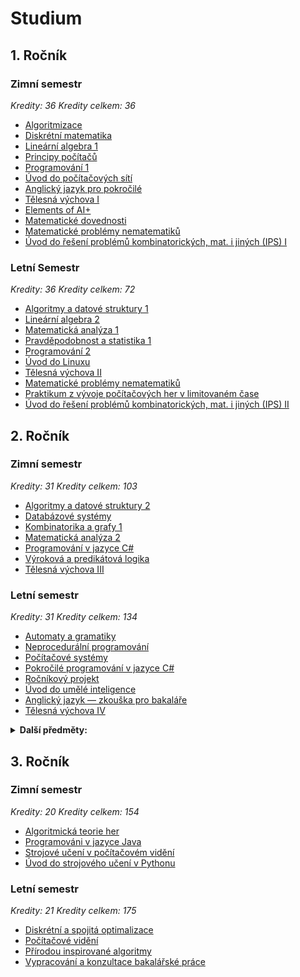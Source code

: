 # Studium

## 1. Ročník

### Zimní semestr

*Kredity: 36*
*Kredity celkem: 36*

- [Algoritmizace](https://is.cuni.cz/studium/predmety/redir.php?id=bb071aae1982b06f51544a7a2a00a7ea&tid=&redir=predmet&kod=NPRG062&skr=2024)
- [Diskrétní matematika](https://is.cuni.cz/studium/predmety/redir.php?id=bb071aae1982b06f51544a7a2a00a7ea&tid=&redir=predmet&kod=NDMI002&skr=2024)
- [Lineární algebra 1](https://is.cuni.cz/studium/predmety/redir.php?id=bb071aae1982b06f51544a7a2a00a7ea&tid=&redir=predmet&kod=NMAI057&skr=2024)
- [Principy počítačů](https://is.cuni.cz/studium/predmety/redir.php?id=bb071aae1982b06f51544a7a2a00a7ea&tid=&redir=predmet&kod=NSWI120&skr=2024)
- [Programování 1](https://is.cuni.cz/studium/predmety/redir.php?id=bb071aae1982b06f51544a7a2a00a7ea&tid=&redir=predmet&kod=NPRG030&skr=2024)
- [Úvod do počítačových sítí](https://is.cuni.cz/studium/predmety/redir.php?id=bb071aae1982b06f51544a7a2a00a7ea&tid=&redir=predmet&kod=NSWI141&skr=2024)
- [Anglický jazyk pro pokročilé](https://is.cuni.cz/studium/predmety/redir.php?id=bb071aae1982b06f51544a7a2a00a7ea&tid=&redir=predmet&kod=NJAZ170&skr=2024)
- [Tělesná výchova I](https://is.cuni.cz/studium/predmety/redir.php?id=bb071aae1982b06f51544a7a2a00a7ea&tid=&redir=predmet&kod=NTVY014&skr=2024)
- [Elements of AI+](https://is.cuni.cz/studium/predmety/redir.php?id=bb071aae1982b06f51544a7a2a00a7ea&tid=&redir=predmet&kod=NAIL130&skr=2024)
- [Matematické dovednosti](http://is.cuni.cz/studium/garantlink.php?glogin=false&gmodul=predmety&gscript=redir.php&redir=predmet&kod=NMAI069)
- [Matematické problémy nematematiků](https://is.cuni.cz/studium/predmety/redir.php?id=bb071aae1982b06f51544a7a2a00a7ea&tid=&redir=predmet&kod=NMAT100&skr=2024)
- [Úvod do řešení problémů kombinatorických, mat. i jiných (IPS) I](https://is.cuni.cz/studium/predmety/redir.php?id=bb071aae1982b06f51544a7a2a00a7ea&tid=&redir=predmet&kod=NDMI050&skr=2024)

### Letní Semestr

*Kredity: 36*
*Kredity celkem: 72*

- [Algoritmy a datové struktury 1](http://is.cuni.cz/studium/garantlink.php?glogin=false&gmodul=predmety&gscript=redir.php&redir=predmet&kod=NTIN060)
- [Lineární algebra 2](http://is.cuni.cz/studium/garantlink.php?glogin=false&gmodul=predmety&gscript=redir.php&redir=predmet&kod=NMAI058)
- [Matematická analýza 1](http://is.cuni.cz/studium/garantlink.php?glogin=false&gmodul=predmety&gscript=redir.php&redir=predmet&kod=NMAI054)
- [Pravděpodobnost a statistika 1](https://is.cuni.cz/studium/predmety/index.php?do=predmet&kod=NMAI059)
- [Programování 2](http://is.cuni.cz/studium/garantlink.php?glogin=false&gmodul=predmety&gscript=redir.php&redir=predmet&kod=NPRG0310)
- [Úvod do Linuxu](http://is.cuni.cz/studium/garantlink.php?glogin=false&gmodul=predmety&gscript=redir.php&redir=predmet&kod=NSWI177)
- [Tělesná výchova II](https://is.cuni.cz/studium/predmety/redir.php?id=bb071aae1982b06f51544a7a2a00a7ea&tid=&redir=predmet&kod=NTVY014&skr=2024)
- [Matematické problémy nematematiků](https://is.cuni.cz/studium/predmety/redir.php?id=bb071aae1982b06f51544a7a2a00a7ea&tid=&redir=predmet&kod=NMAT100&skr=2024)
- [Praktikum z vývoje počítačových her v limitovaném čase](https://is.cuni.cz/studium/predmety/index.php?id=be07e897b0cc8ef61f5bf04eecd2c9bd&tid=&do=predmet&kod=NCGD006)
- [Úvod do řešení problémů kombinatorických, mat. i jiných (IPS) II ](https://is.cuni.cz/studium/predmety/index.php?id=be07e897b0cc8ef61f5bf04eecd2c9bd&tid=&do=predmet&kod=NDMI051)

## 2. Ročník

### Zimní semestr

*Kredity: 31*
*Kredity celkem: 103*

- [Algoritmy a datové struktury 2](http://is.cuni.cz/studium/garantlink.php?glogin=false&gmodul=predmety&gscript=redir.php&redir=predmet&kod=NTIN061)
- [Databázové systémy](http://is.cuni.cz/studium/garantlink.php?glogin=false&gmodul=predmety&gscript=redir.php&redir=predmet&kod=NDBI025)
- [Kombinatorika a grafy 1](http://is.cuni.cz/studium/garantlink.php?glogin=false&gmodul=predmety&gscript=redir.php&redir=predmet&kod=NDMI011)
- [Matematická analýza 2](http://is.cuni.cz/studium/garantlink.php?glogin=false&gmodul=predmety&gscript=redir.php&redir=predmet&kod=NMAI055)
- [Programování v jazyce C#](https://is.cuni.cz/studium/predmety/index.php?do=predmet&kod=NPRG035)
- [Výroková a predikátová logika](http://is.cuni.cz/studium/garantlink.php?glogin=false&gmodul=predmety&gscript=redir.php&redir=predmet&kod=NAIL062)
- [Tělesná výchova III](https://is.cuni.cz/studium/predmety/redir.php?id=bb071aae1982b06f51544a7a2a00a7ea&tid=&redir=predmet&kod=NTVY014&skr=2024)

### Letní semestr

*Kredity: 31*
*Kredity celkem: 134*

- [Automaty a gramatiky](http://is.cuni.cz/studium/garantlink.php?glogin=false&gmodul=predmety&gscript=redir.php&redir=predmet&kod=NTIN071)
- [Neprocedurální programování](http://is.cuni.cz/studium/garantlink.php?glogin=false&gmodul=predmety&gscript=redir.php&redir=predmet&kod=NPRG005)
- [Počítačové systémy](http://is.cuni.cz/studium/garantlink.php?glogin=false&gmodul=predmety&gscript=redir.php&redir=predmet&kod=NSWI170)
- [Pokročilé programování v jazyce C#](https://is.cuni.cz/studium/predmety/index.php?do=predmet&kod=NPRG038)
- [Ročníkový projekt](http://is.cuni.cz/studium/garantlink.php?glogin=false&gmodul=predmety&gscript=redir.php&redir=predmet&kod=NPRG045)
- [Úvod do umělé inteligence](http://is.cuni.cz/studium/garantlink.php?glogin=false&gmodul=predmety&gscript=redir.php&redir=predmet&kod=NAIL120)
- [Anglický jazyk — zkouška pro bakaláře](http://is.cuni.cz/studium/garantlink.php?glogin=false&gmodul=predmety&gscript=redir.php&redir=predmet&kod=NJAZ091)
- [Tělesná výchova IV](https://is.cuni.cz/studium/predmety/redir.php?id=bb071aae1982b06f51544a7a2a00a7ea&tid=&redir=predmet&kod=NTVY014&skr=2024)

</details>

<details>
<summary><b>Další předměty:</b></summary>
<br>

- Pokročilé programování pro .NET II - NPRG057, LS, 3 kredity a Programování uživatelských rozhraní v .NET - NPRG064, LS, 3 kredit - takový doplněk k pokročilému C# s Ježkem. Tip: můžete udělat jeden obrovský zápočťák do všech 4 (normální a pokročilý C# a tyhle zmiňované předměty) předmětů zároveň.
</details>

## 3. Ročník

### Zimní semestr

*Kredity: 20*
*Kredity celkem: 154*

- [Algoritmická teorie her](http://is.cuni.cz/studium/garantlink.php?glogin=false&gmodul=predmety&gscript=redir.php&redir=predmet&kod=NDMI098)
- [Programováni v jazyce Java](http://is.cuni.cz/studium/garantlink.php?glogin=false&gmodul=predmety&gscript=redir.php&redir=predmet&kod=NPRG013)
- [Strojové učení v počítačovém vidění](http://is.cuni.cz/studium/garantlink.php?glogin=false&gmodul=predmety&gscript=redir.php&redir=predmet&kod=NPGR035)
- [Úvod do strojového učení v Pythonu](http://is.cuni.cz/studium/garantlink.php?glogin=false&gmodul=predmety&gscript=redir.php&redir=predmet&kod=NPFL129)

### Letní semestr

*Kredity: 21*
*Kredity celkem: 175*

- [Diskrétní a spojitá optimalizace](http://is.cuni.cz/studium/garantlink.php?glogin=false&gmodul=predmety&gscript=redir.php&redir=predmet&kod=NOPT046)
- [Počítačové vidění](http://is.cuni.cz/studium/garantlink.php?glogin=false&gmodul=predmety&gscript=redir.php&redir=predmet&kod=NPGR036)
- [Přírodou inspirované algoritmy](http://is.cuni.cz/studium/garantlink.php?glogin=false&gmodul=predmety&gscript=redir.php&redir=predmet&kod=NAIL119)
- [Vypracování a konzultace bakalářské práce](http://is.cuni.cz/studium/garantlink.php?glogin=false&gmodul=predmety&gscript=redir.php&redir=predmet&kod=NSZZ031)
